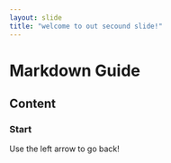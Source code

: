 ```yaml
---
layout: slide
title: "welcome to out secound slide!"
---
```

# Markdown Guide
## Content
### Start
Use the left arrow to go back!

